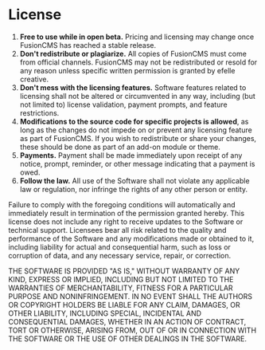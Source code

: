 # License

1. **Free to use while in open beta.** Pricing and licensing may change once FusionCMS has reached a stable release.
2. **Don't redistribute or plagiarize.** All copies of FusionCMS must come from official channels. FusionCMS may not be redistributed or resold for any reason unless specific written permission is granted by efelle creative.
3. **Don't mess with the licensing features.** Software features related to licensing shall not be altered or circumvented in any way, including (but not limited to) license validation, payment prompts, and feature restrictions.
4. **Modifications to the source code for specific projects is allowed**, as long as the changes do not impede on or prevent any licensing feature as part of FusionCMS. If you wish to redistribute or share your changes, these should be done as part of an add-on module or theme.
5. **Payments.** Payment shall be made immediately upon receipt of any notice, prompt, reminder, or other message indicating that a payment is owed.
6. **Follow the law.** All use of the Software shall not violate any applicable law or regulation, nor infringe the rights of any other person or entity.

Failure to comply with the foregoing conditions will automatically and immediately result in termination of the permission granted hereby. This license does not include any right to receive updates to the Software or technical support. Licensees bear all risk related to the quality and performance of the Software and any modifications made or obtained to it, including liability for actual and consequential harm, such as loss or corruption of data, and any necessary service, repair, or correction.

THE SOFTWARE IS PROVIDED "AS IS," WITHOUT WARRANTY OF ANY KIND, EXPRESS OR IMPLIED, INCLUDING BUT NOT LIMITED TO THE WARRANTIES OF MERCHANTABILITY, FITNESS FOR A PARTICULAR PURPOSE AND NONINFRINGEMENT. IN NO EVENT SHALL THE AUTHORS OR COPYRIGHT HOLDERS BE LIABLE FOR ANY CLAIM, DAMAGES, OR OTHER LIABILITY, INCLUDING SPECIAL, INCIDENTAL AND CONSEQUENTIAL DAMAGES, WHETHER IN AN ACTION OF CONTRACT, TORT OR OTHERWISE, ARISING FROM, OUT OF OR IN CONNECTION WITH THE SOFTWARE OR THE USE OF OTHER DEALINGS IN THE SOFTWARE.